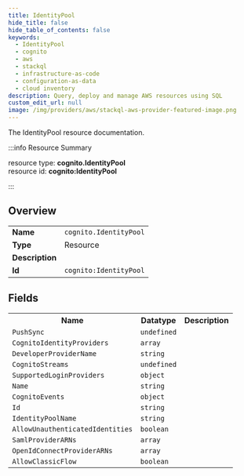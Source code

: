 ```yaml
---
title: IdentityPool
hide_title: false
hide_table_of_contents: false
keywords:
  - IdentityPool
  - cognito
  - aws
  - stackql
  - infrastructure-as-code
  - configuration-as-data
  - cloud inventory
description: Query, deploy and manage AWS resources using SQL
custom_edit_url: null
image: /img/providers/aws/stackql-aws-provider-featured-image.png
---
```

The IdentityPool resource documentation.

:::info Resource Summary

<div class="row">
<div class="providerDocColumn">
<span>resource type:&nbsp;<b>cognito.IdentityPool</b></span><br />
<span>resource id:&nbsp;<b>cognito:IdentityPool</b></span><br />
</div>
</div>

:::

## Overview
<table><tbody>
<tr><td><b>Name</b></td><td><code>cognito.IdentityPool</code></td></tr>
<tr><td><b>Type</b></td><td>Resource</td></tr>
<tr><td><b>Description</b></td><td></td></tr>
<tr><td><b>Id</b></td><td><code>cognito:IdentityPool</code></td></tr>
</tbody></table>

## Fields
<table><tbody>
<tr><th>Name</th><th>Datatype</th><th>Description</th></tr>
<tr><td><code>PushSync</code></td><td><code>undefined</code></td><td></td></tr><tr><td><code>CognitoIdentityProviders</code></td><td><code>array</code></td><td></td></tr><tr><td><code>DeveloperProviderName</code></td><td><code>string</code></td><td></td></tr><tr><td><code>CognitoStreams</code></td><td><code>undefined</code></td><td></td></tr><tr><td><code>SupportedLoginProviders</code></td><td><code>object</code></td><td></td></tr><tr><td><code>Name</code></td><td><code>string</code></td><td></td></tr><tr><td><code>CognitoEvents</code></td><td><code>object</code></td><td></td></tr><tr><td><code>Id</code></td><td><code>string</code></td><td></td></tr><tr><td><code>IdentityPoolName</code></td><td><code>string</code></td><td></td></tr><tr><td><code>AllowUnauthenticatedIdentities</code></td><td><code>boolean</code></td><td></td></tr><tr><td><code>SamlProviderARNs</code></td><td><code>array</code></td><td></td></tr><tr><td><code>OpenIdConnectProviderARNs</code></td><td><code>array</code></td><td></td></tr><tr><td><code>AllowClassicFlow</code></td><td><code>boolean</code></td><td></td></tr>
</tbody></table>